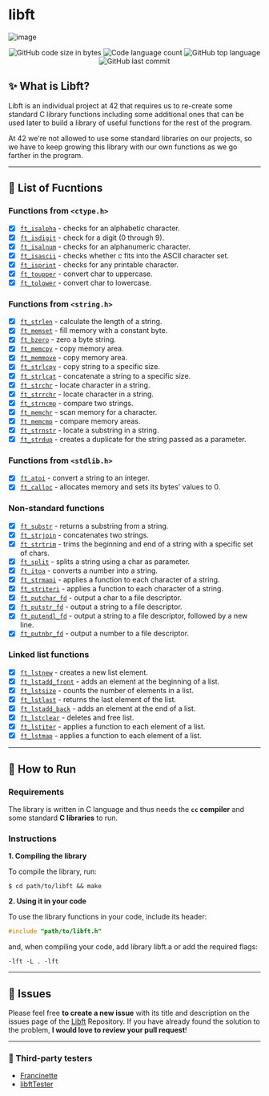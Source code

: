 # libft
![image](https://github.com/user-attachments/assets/656f8688-702a-485f-869b-18ece121b11c)



<p align="center">
	<img alt="GitHub code size in bytes" src="https://img.shields.io/github/languages/code-size/Kr1sNg/42cursus-Libft?color=lightblue" />
	<img alt="Code language count" src="https://img.shields.io/github/languages/count/Kr1sNg/42cursus-Libft?color=yellow" />
	<img alt="GitHub top language" src="https://img.shields.io/github/languages/top/Kr1sNg/42cursus-Libft?color=blue" />
	<img alt="GitHub last commit" src="https://img.shields.io/github/last-commit/Kr1sNg/42cursus-Libft?color=green" />
</p>


## :sparkles: What is Libft?

Libft is an individual project at 42 that requires us to re-create some standard C library functions including some additional ones that can be used later to build a library of useful functions for the rest of the program.

At 42 we're not allowed to use some standard libraries on our projects, so we have to keep growing this library with our own functions as we go farther in the program.

---

## :bookmark_tabs: List of Fucntions

### Functions from `<ctype.h>`

- [x] [`ft_isalpha`](libft/ft_isalpha.c)	- checks for an alphabetic character.
- [x] [`ft_isdigit`](libft/ft_isdigit.c)	- check for a digit (0 through 9).
- [x] [`ft_isalnum`](libft/ft_isalnum.c)	- checks for an alphanumeric character.
- [x] [`ft_isascii`](libft/ft_isascii.c)	- checks whether c fits into the ASCII character set.
- [x] [`ft_isprint`](libft/ft_isprint.c)	- checks for any printable character.
- [x] [`ft_toupper`](libft/ft_toupper.c)	- convert char to uppercase.
- [x] [`ft_tolower`](libft/ft_tolower.c)	- convert char to lowercase.

### Functions from `<string.h>`

- [x] [`ft_strlen`](libft/ft_strlen.c)	- calculate the length of a string.
- [x] [`ft_memset`](libft/ft_memset.c)	- fill memory with a constant byte.
- [x] [`ft_bzero`](libft/ft_bzero.c)	- zero a byte string.
- [x] [`ft_memcpy`](libft/ft_memcpy.c)	- copy memory area.
- [x] [`ft_memmove`](libft/ft_memmove.c)	- copy memory area.
- [x] [`ft_strlcpy`](libft/ft_strlcpy.c)	- copy string to a specific size.
- [x] [`ft_strlcat`](libft/ft_strlcat.c)	- concatenate a string to a specific size.
- [x] [`ft_strchr`](libft/ft_strchr.c)	- locate character in a string.
- [x] [`ft_strrchr`](libft/ft_strrchr.c)	- locate character in a string.
- [x] [`ft_strncmp`](libft/ft_strncmp.c)	- compare two strings.
- [x] [`ft_memchr`](libft/ft_memchr.c)	- scan memory for a character.
- [x] [`ft_memcmp`](libft/ft_memcmp.c)	- compare memory areas.
- [x] [`ft_strnstr`](libft/ft_strnstr.c)	- locate a substring in a string.
- [x] [`ft_strdup`](libft/ft_strdup.c)	- creates a duplicate for the string passed as a parameter.

### Functions from `<stdlib.h>`
- [x] [`ft_atoi`](libft/ft_atoi.c)	- convert a string to an integer.
- [x] [`ft_calloc`](libft/ft_calloc.c)	- allocates memory and sets its bytes' values to 0.

### Non-standard functions
- [x] [`ft_substr`](libft/ft_substr.c)	- returns a substring from a string.
- [x] [`ft_strjoin`](libft/ft_strjoin.c)	- concatenates two strings.
- [x] [`ft_strtrim`](libft/ft_strtrim.c)	- trims the beginning and end of a string with a specific set of chars.
- [x] [`ft_split`](libft/ft_split.c)	- splits a string using a char as parameter.
- [x] [`ft_itoa`](libft/ft_itoa.c)	- converts a number into a string.
- [x] [`ft_strmapi`](libft/ft_strmapi.c)	- applies a function to each character of a string.
- [x] [`ft_striteri`](libft/ft_striteri.c)	- applies a function to each character of a string.
- [x] [`ft_putchar_fd`](libft/ft_putchar_fd.c)	- output a char to a file descriptor.
- [x] [`ft_putstr_fd`](libft/ft_putstr_fd.c)	- output a string to a file descriptor.
- [x] [`ft_putendl_fd`](libft/ft_putendl_fd.c)	- output a string to a file descriptor, followed by a new line.
- [x] [`ft_putnbr_fd`](libft/ft_putnbr_fd.c)	- output a number to a file descriptor.

### Linked list functions

- [x] [`ft_lstnew`](libft/ft_lstnew.c)	- creates a new list element.
- [x] [`ft_lstadd_front`](libft/ft_lstadd_front.c)	- adds an element at the beginning of a list.
- [x] [`ft_lstsize`](libft/ft_lstsize.c)	- counts the number of elements in a list.
- [x] [`ft_lstlast`](libft/ft_lstlast.c)	- returns the last element of the list.
- [x] [`ft_lstadd_back`](libft/ft_lstadd_back.c)	- adds an element at the end of a list.
- [x] [`ft_lstclear`](libft/ft_lstclear.c)	- deletes and free list.
- [x] [`ft_lstiter`](libft/ft_lstiter.c)	- applies a function to each element of a list.
- [x] [`ft_lstmap`](libft/ft_lstmap.c)	- applies a function to each element of a list.

---


## :construction_worker: How to Run

### Requirements

The library is written in C language and thus needs the **`cc` compiler** and some standard **C libraries** to run.

### Instructions

**1. Compiling the library**

To compile the library, run:

```shell
$ cd path/to/libft && make
```

**2. Using it in your code**

To use the library functions in your code, include its header:

```C
#include "path/to/libft.h"
```

and, when compiling your code, add library libft.a or add the required flags:

```shell
-lft -L . -lft
```
---

## :bug: Issues

Please feel free **to create a new issue** with its title and description on the issues page of the [Libft](https://github.com/Kr1sNg/42cursus-Libft/issues) Repository. If you have already found the solution to the problem, **I would love to review your pull request**!

---

### :microscope: Third-party testers
* [Francinette](https://github.com/xicodomingues/francinette)
* [libftTester](https://github.com/Tripouille/libftTester)
